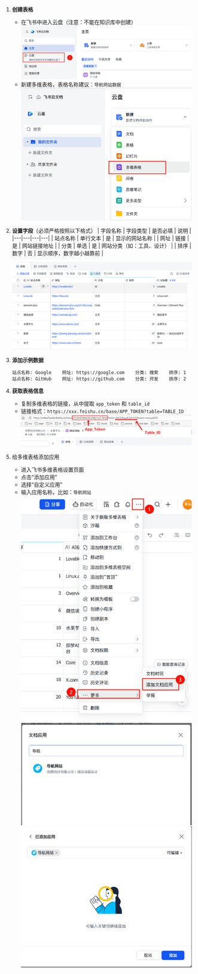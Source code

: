 
1. **创建表格**
   - 在飞书中进入云盘（注意：不能在知识库中创建）
   ![进入云盘](./images/1.png)
   - 新建多维表格，表格名称建议：`导航网站数据`
    ![新建多维表格](./images/2.png)

2. **设置字段**（必须严格按照以下格式）
   | 字段名称 | 字段类型 | 是否必填 | 说明 |
   |---|---|---|---|
   | 站点名称 | 单行文本 | 是 | 显示的网站名称 |
   | 网址 | 链接 | 是 | 网站链接地址 |
   | 分类 | 单选 | 是 | 网站分类（如：工具、设计） |
   | 排序 | 数字 | 否 | 显示顺序，数字越小越靠前 |

   ![表格字段](./images/3.png)

3. **添加示例数据**
   ```
   站点名称: Google    网址: https://google.com    分类: 搜索    排序: 1
   站点名称: GitHub    网址: https://github.com    分类: 开发    排序: 2
   ```

4. **获取表格信息**
   - 复制多维表格的链接，从中提取 `app_token` 和 `table_id`
   - 链接格式：`https://xxx.feishu.cn/base/APP_TOKEN?table=TABLE_ID`
   ![参数说明](./images/4.png)

5. 给多维表格添加应用
   - 进入飞书多维表格设置页面
   - 点击“添加应用”
   - 选择“自定义应用”
   - 输入应用名称，比如：`导航网站`
   ![添加应用](./images/5.png)
   ![添加应用-6](./images/6.png)
   ![添加应用-7](./images/7.png)

